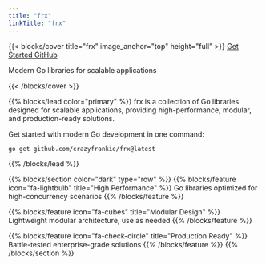 ```yaml
---
title: "frx"
linkTitle: "frx"
---
```


{{< blocks/cover title="frx" image_anchor="top" height="full" >}}
<a class="btn btn-lg btn-primary me-3 mb-4" href="/docs/">
  Get Started <i class="fas fa-arrow-alt-circle-right ms-2"></i>
</a>
<a class="btn btn-lg btn-secondary me-3 mb-4" href="https://github.com/crazyfrankie/frx">
  GitHub <i class="fab fa-github ms-2 "></i>
</a>
<p class="lead mt-5">Modern Go libraries for scalable applications</p>
{{< /blocks/cover >}}

{{% blocks/lead color="primary" %}}
frx is a collection of Go libraries designed for scalable applications, providing high-performance, modular, and production-ready solutions.

Get started with modern Go development in one command:

```bash
go get github.com/crazyfrankie/frx@latest
```
{{% /blocks/lead %}}

{{% blocks/section color="dark" type="row" %}}
{{% blocks/feature icon="fa-lightbulb" title="High Performance" %}}
Go libraries optimized for high-concurrency scenarios
{{% /blocks/feature %}}

{{% blocks/feature icon="fa-cubes" title="Modular Design" %}}
Lightweight modular architecture, use as needed
{{% /blocks/feature %}}

{{% blocks/feature icon="fa-check-circle" title="Production Ready" %}}
Battle-tested enterprise-grade solutions
{{% /blocks/feature %}}
{{% /blocks/section %}}
